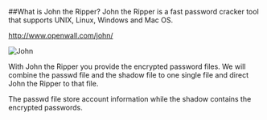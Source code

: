 ##What is John the Ripper?
John the Ripper is a fast password cracker tool that supports UNIX, Linux, Windows and Mac OS.

http://www.openwall.com/john/

![John](https://raw.githubusercontent.com/adithyakhamithkar/ansible/master/Hacking/roles/john-the-ripper/files/johntheripper1_design.png)

With John the Ripper you provide the encrypted password files. We will combine the passwd file and the shadow file to one single file and direct John the Ripper to that file.

The passwd file store account information while the shadow contains the encrypted passwords.
